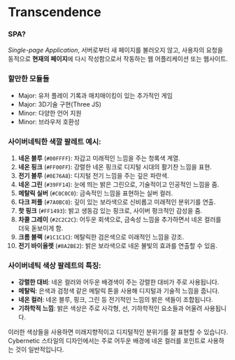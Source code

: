 Transcendence
===

### SPA?
*Single-page Application*, 서버로부터 새 페이지를 불러오지 않고, 사용자의 요청을 동적으로 **현재의 페이지**에 다시 작성함으로서 작동하는 웹 어플리케이션 또는 웹사이트.

### 할만한 모듈들
- Major: 유저 플레이 기록과 매치매이킹이 있는 추가적인 게임
- Major: 3D기술 구현(Three JS)
- Minor: 다양한 언어 지원
- Minor: 브라우저 호환성


### 사이버네틱한 색깔 팔레트 예시:

1. **네온 블루** (`#00FFFF`):  차갑고 미래적인 느낌을 주는 청록색 계열.
2. **네온 핑크** (`#FF00FF`): 강렬한 네온 핑크로 디지털 시대의 활기찬 느낌을 표현.
3. **전기 블루** (`#0E76A8`): 디지털 전기 느낌을 주는 깊은 파란색.
4. **네온 그린** (`#39FF14`): 눈에 띄는 밝은 그린으로, 기술적이고 인공적인 느낌을 줌.
5. **메탈릭 실버** (`#C0C0C0`): 금속적인 느낌을 표현하는 실버 컬러.
6. **다크 퍼플** (`#7A0BC0`): 깊이 있는 보라색으로 신비롭고 미래적인 분위기를 연출.
7. **핫 핑크** (`#FF1493`): 밝고 생동감 있는 핑크로, 사이버 펑크적인 감성을 줌.
8. **차콜 그레이** (`#2C2C2C`): 어두운 회색으로, 금속성 느낌을 추가하면서 네온 컬러를 더욱 돋보이게 함.
9. **크롬 블랙** (`#1C1C1C`): 메탈릭한 검은색으로 미래적인 느낌을 강조.
10. **전기 바이올렛** (`#8A2BE2`): 밝은 보라색으로 네온 불빛의 효과를 연출할 수 있음.

### 사이버네틱 색상 팔레트의 특징:
- **강렬한 대비**: 네온 컬러와 어두운 배경색이 주는 강렬한 대비가 주로 사용됩니다.
- **메탈릭**: 은색과 검정색 같은 메탈릭 톤을 사용해 디지털과 기술적 느낌을 줍니다.
- **네온 컬러**: 네온 블루, 핑크, 그린 등 전기적인 느낌의 밝은 색들이 조합됩니다.
- **기하학적 느낌**: 밝은 색상은 주로 사각형, 선, 기하학적인 요소들과 어울려 사용됩니다.

이러한 색상들을 사용하면 미래지향적이고 디지털적인 분위기를 잘 표현할 수 있습니다. Cybernetic 스타일의 디자인에서는 주로 어두운 배경에 네온 컬러를 포인트로 사용하는 것이 일반적입니다.

